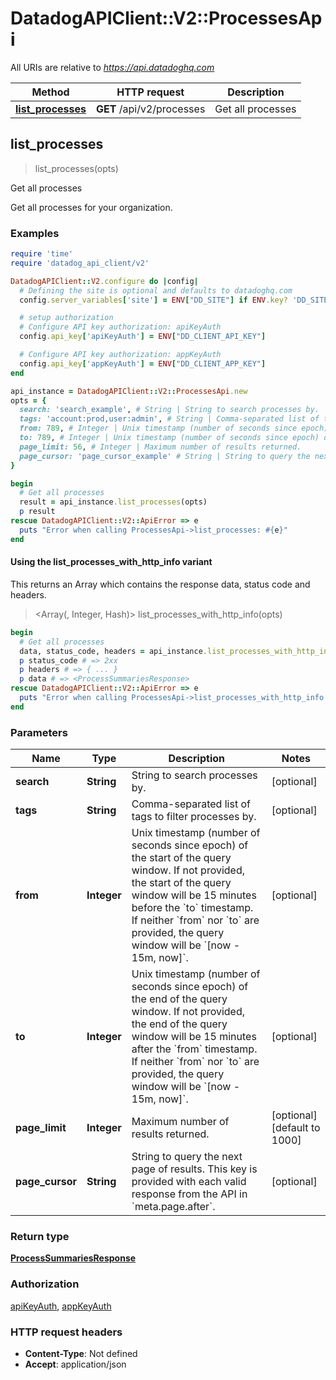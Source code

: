 # DatadogAPIClient::V2::ProcessesApi

All URIs are relative to *https://api.datadoghq.com*

| Method | HTTP request | Description |
| ------ | ------------ | ----------- |
| [**list_processes**](ProcessesApi.md#list_processes) | **GET** /api/v2/processes | Get all processes |


## list_processes

> <ProcessSummariesResponse> list_processes(opts)

Get all processes

Get all processes for your organization.

### Examples

```ruby
require 'time'
require 'datadog_api_client/v2'

DatadogAPIClient::V2.configure do |config|
  # Defining the site is optional and defaults to datadoghq.com
  config.server_variables['site'] = ENV["DD_SITE"] if ENV.key? 'DD_SITE'

  # setup authorization
  # Configure API key authorization: apiKeyAuth
  config.api_key['apiKeyAuth'] = ENV["DD_CLIENT_API_KEY"]

  # Configure API key authorization: appKeyAuth
  config.api_key['appKeyAuth'] = ENV["DD_CLIENT_APP_KEY"]
end

api_instance = DatadogAPIClient::V2::ProcessesApi.new
opts = {
  search: 'search_example', # String | String to search processes by.
  tags: 'account:prod,user:admin', # String | Comma-separated list of tags to filter processes by.
  from: 789, # Integer | Unix timestamp (number of seconds since epoch) of the start of the query window. If not provided, the start of the query window will be 15 minutes before the `to` timestamp. If neither `from` nor `to` are provided, the query window will be `[now - 15m, now]`.
  to: 789, # Integer | Unix timestamp (number of seconds since epoch) of the end of the query window. If not provided, the end of the query window will be 15 minutes after the `from` timestamp. If neither `from` nor `to` are provided, the query window will be `[now - 15m, now]`.
  page_limit: 56, # Integer | Maximum number of results returned.
  page_cursor: 'page_cursor_example' # String | String to query the next page of results. This key is provided with each valid response from the API in `meta.page.after`.
}

begin
  # Get all processes
  result = api_instance.list_processes(opts)
  p result
rescue DatadogAPIClient::V2::ApiError => e
  puts "Error when calling ProcessesApi->list_processes: #{e}"
end
```

#### Using the list_processes_with_http_info variant

This returns an Array which contains the response data, status code and headers.

> <Array(<ProcessSummariesResponse>, Integer, Hash)> list_processes_with_http_info(opts)

```ruby
begin
  # Get all processes
  data, status_code, headers = api_instance.list_processes_with_http_info(opts)
  p status_code # => 2xx
  p headers # => { ... }
  p data # => <ProcessSummariesResponse>
rescue DatadogAPIClient::V2::ApiError => e
  puts "Error when calling ProcessesApi->list_processes_with_http_info: #{e}"
end
```

### Parameters

| Name | Type | Description | Notes |
| ---- | ---- | ----------- | ----- |
| **search** | **String** | String to search processes by. | [optional] |
| **tags** | **String** | Comma-separated list of tags to filter processes by. | [optional] |
| **from** | **Integer** | Unix timestamp (number of seconds since epoch) of the start of the query window. If not provided, the start of the query window will be 15 minutes before the &#x60;to&#x60; timestamp. If neither &#x60;from&#x60; nor &#x60;to&#x60; are provided, the query window will be &#x60;[now - 15m, now]&#x60;. | [optional] |
| **to** | **Integer** | Unix timestamp (number of seconds since epoch) of the end of the query window. If not provided, the end of the query window will be 15 minutes after the &#x60;from&#x60; timestamp. If neither &#x60;from&#x60; nor &#x60;to&#x60; are provided, the query window will be &#x60;[now - 15m, now]&#x60;. | [optional] |
| **page_limit** | **Integer** | Maximum number of results returned. | [optional][default to 1000] |
| **page_cursor** | **String** | String to query the next page of results. This key is provided with each valid response from the API in &#x60;meta.page.after&#x60;. | [optional] |

### Return type

[**ProcessSummariesResponse**](ProcessSummariesResponse.md)

### Authorization

[apiKeyAuth](README.md#apiKeyAuth), [appKeyAuth](README.md#appKeyAuth)

### HTTP request headers

- **Content-Type**: Not defined
- **Accept**: application/json

